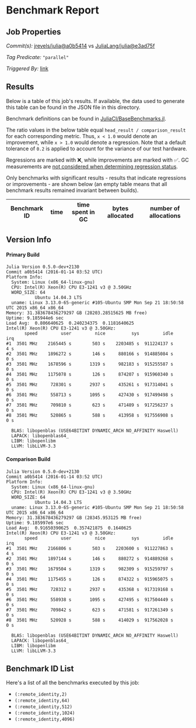 # Benchmark Report

## Job Properties

*Commit(s):* [jrevels/julia@a0b5414](https://github.com/jrevels/julia/commit/a0b54140ee3ce97b0c862a88f72a7146a7d0d95a) vs [JuliaLang/julia@e3ad75f](https://github.com/JuliaLang/julia/commit/e3ad75ff100f6c5c2da5bdf61396378eee564765)

*Tag Predicate:* `"parallel"`

*Triggered By:* [link](https://github.com/jrevels/julia/pull/2#issuecomment-171779623)

## Results

Below is a table of this job's results. If available, the data used to generate this
table can be found in the JSON file in this directory.

Benchmark definitions can be found in [JuliaCI/BaseBenchmarks.jl](https://github.com/JuliaCI/BaseBenchmarks.jl).

The ratio values in the below table equal `head_result / comparison_result` for each corresponding
metric. Thus, `x < 1.0` would denote an improvement, while `x > 1.0` would denote a regression.
Note that a default tolerance of `0.2` is applied to account for the variance of our test
hardware.

Regressions are marked with :x:, while improvements are marked with :white_check_mark:. GC
measurements are [not considered when determining regression status](https://github.com/JuliaCI/BenchmarkTrackers.jl/issues/5).

Only benchmarks with significant results - results that indicate regressions or improvements - are
shown below (an empty table means that all benchmark results remained invariant between builds).

| Benchmark ID | time | time spent in GC | bytes allocated | number of allocations |
|--------------|------|------------------|-----------------|-----------------------|

## Version Info

#### Primary Build

```
Julia Version 0.5.0-dev+2130
Commit a0b5414 (2016-01-14 03:52 UTC)
Platform Info:
  System: Linux (x86_64-linux-gnu)
  CPU: Intel(R) Xeon(R) CPU E3-1241 v3 @ 3.50GHz
  WORD_SIZE: 64
           Ubuntu 14.04.3 LTS
  uname: Linux 3.13.0-65-generic #105-Ubuntu SMP Mon Sep 21 18:50:58 UTC 2015 x86_64 x86_64
Memory: 31.383678436279297 GB (28203.28515625 MB free)
Uptime: 9.185944e6 sec
Load Avg:  0.806640625  0.240234375  0.1181640625
Intel(R) Xeon(R) CPU E3-1241 v3 @ 3.50GHz: 
       speed         user         nice          sys         idle          irq
#1  3501 MHz    2165445 s        503 s    2203485 s  911224137 s          4 s
#2  3501 MHz    1896272 s        146 s     880166 s  914885084 s          0 s
#3  3501 MHz    1678596 s       1319 s     982183 s  915255587 s          0 s
#4  3501 MHz    1175078 s        126 s     874207 s  915960340 s          0 s
#5  3501 MHz     728301 s       2937 s     435261 s  917314041 s          0 s
#6  3501 MHz     558713 s       1095 s     427430 s  917499498 s          0 s
#7  3501 MHz     709810 s        623 s     471489 s  917256237 s          0 s
#8  3501 MHz     520865 s        588 s     413958 s  917556908 s          0 s

  BLAS: libopenblas (USE64BITINT DYNAMIC_ARCH NO_AFFINITY Haswell)
  LAPACK: libopenblas64_
  LIBM: libopenlibm
  LLVM: libLLVM-3.3

```

#### Comparison Build

```
Julia Version 0.5.0-dev+2130
Commit a0b5414 (2016-01-14 03:52 UTC)
Platform Info:
  System: Linux (x86_64-linux-gnu)
  CPU: Intel(R) Xeon(R) CPU E3-1241 v3 @ 3.50GHz
  WORD_SIZE: 64
           Ubuntu 14.04.3 LTS
  uname: Linux 3.13.0-65-generic #105-Ubuntu SMP Mon Sep 21 18:50:58 UTC 2015 x86_64 x86_64
Memory: 31.383678436279297 GB (28345.953125 MB free)
Uptime: 9.185997e6 sec
Load Avg:  0.91650390625  0.357421875  0.1640625
Intel(R) Xeon(R) CPU E3-1241 v3 @ 3.50GHz: 
       speed         user         nice          sys         idle          irq
#1  3501 MHz    2166806 s        503 s    2203600 s  911227863 s          4 s
#2  3501 MHz    1897144 s        146 s     880272 s  914889268 s          0 s
#3  3501 MHz    1679504 s       1319 s     982309 s  915259797 s          0 s
#4  3501 MHz    1175455 s        126 s     874322 s  915965075 s          0 s
#5  3501 MHz     728312 s       2937 s     435368 s  917319168 s          0 s
#6  3501 MHz     558938 s       1095 s     427495 s  917504449 s          0 s
#7  3501 MHz     709842 s        623 s     471581 s  917261349 s          0 s
#8  3501 MHz     520928 s        588 s     414029 s  917562028 s          0 s

  BLAS: libopenblas (USE64BITINT DYNAMIC_ARCH NO_AFFINITY Haswell)
  LAPACK: libopenblas64_
  LIBM: libopenlibm
  LLVM: libLLVM-3.3

```

## Benchmark ID List

Here's a list of all the benchmarks executed by this job:

- `(:remote_identity,2)`
- `(:remote_identity,64)`
- `(:remote_identity,512)`
- `(:remote_identity,1024)`
- `(:remote_identity,4096)`
